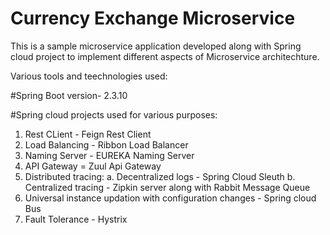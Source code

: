 # Currency Exchange Microservice

This is a sample microservice application developed along with Spring cloud project to implement different aspects of Microservice architechture.

Various tools and teechnologies used:

#Spring Boot version- 2.3.10

#Spring cloud projects used for various purposes:
1. Rest CLient - Feign Rest Client
2. Load Balancing - Ribbon Load Balancer
3. Naming Server -  EUREKA Naming Server
4. API Gateway = Zuul Api Gateway
5. Distributed tracing:
  a. Decentralized logs - Spring Cloud Sleuth
  b. Centralized tracing - Zipkin server along with Rabbit Message Queue
6. Universal instance updation with configuration changes - Spring cloud Bus
7. Fault Tolerance - Hystrix
